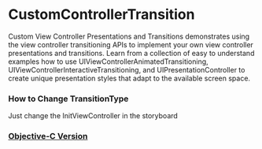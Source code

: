 # CustomControllerTransition

Custom View Controller Presentations and Transitions demonstrates using the view controller transitioning APIs to implement your own view controller presentations and transitions. Learn from a collection of easy to understand examples how to use UIViewControllerAnimatedTransitioning, UIViewControllerInteractiveTransitioning, and UIPresentationController to create unique presentation styles that adapt to the available screen space.

### How to Change TransitionType

Just change the InitViewController in the storyboard

### [Objective-C Version](https://developer.apple.com/library/content/samplecode/CustomTransitions/Introduction/Intro.html#//apple_ref/doc/uid/TP40015158)

